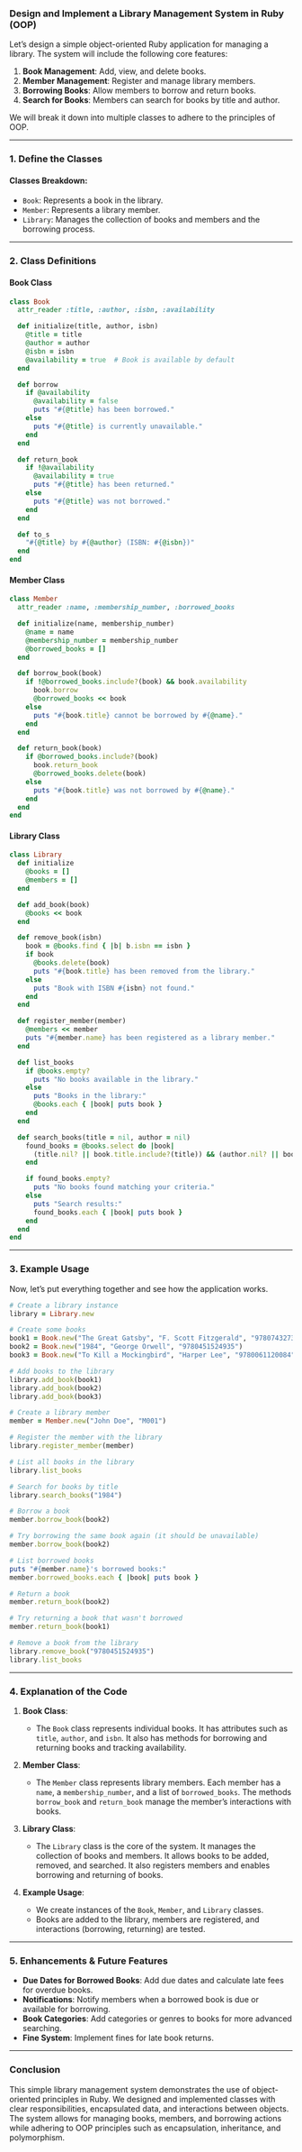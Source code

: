 ### **Design and Implement a Library Management System in Ruby (OOP)**

Let’s design a simple object-oriented Ruby application for managing a library. The system will include the following core features:
1. **Book Management**: Add, view, and delete books.
2. **Member Management**: Register and manage library members.
3. **Borrowing Books**: Allow members to borrow and return books.
4. **Search for Books**: Members can search for books by title and author.

We will break it down into multiple classes to adhere to the principles of OOP.

---

### **1. Define the Classes**

#### **Classes Breakdown**:
- `Book`: Represents a book in the library.
- `Member`: Represents a library member.
- `Library`: Manages the collection of books and members and the borrowing process.

---

### **2. Class Definitions**

#### **Book Class**

```ruby
class Book
  attr_reader :title, :author, :isbn, :availability

  def initialize(title, author, isbn)
    @title = title
    @author = author
    @isbn = isbn
    @availability = true  # Book is available by default
  end

  def borrow
    if @availability
      @availability = false
      puts "#{@title} has been borrowed."
    else
      puts "#{@title} is currently unavailable."
    end
  end

  def return_book
    if !@availability
      @availability = true
      puts "#{@title} has been returned."
    else
      puts "#{@title} was not borrowed."
    end
  end

  def to_s
    "#{@title} by #{@author} (ISBN: #{@isbn})"
  end
end
```

#### **Member Class**

```ruby
class Member
  attr_reader :name, :membership_number, :borrowed_books

  def initialize(name, membership_number)
    @name = name
    @membership_number = membership_number
    @borrowed_books = []
  end

  def borrow_book(book)
    if !@borrowed_books.include?(book) && book.availability
      book.borrow
      @borrowed_books << book
    else
      puts "#{book.title} cannot be borrowed by #{@name}."
    end
  end

  def return_book(book)
    if @borrowed_books.include?(book)
      book.return_book
      @borrowed_books.delete(book)
    else
      puts "#{book.title} was not borrowed by #{@name}."
    end
  end
end
```

#### **Library Class**

```ruby
class Library
  def initialize
    @books = []
    @members = []
  end

  def add_book(book)
    @books << book
  end

  def remove_book(isbn)
    book = @books.find { |b| b.isbn == isbn }
    if book
      @books.delete(book)
      puts "#{book.title} has been removed from the library."
    else
      puts "Book with ISBN #{isbn} not found."
    end
  end

  def register_member(member)
    @members << member
    puts "#{member.name} has been registered as a library member."
  end

  def list_books
    if @books.empty?
      puts "No books available in the library."
    else
      puts "Books in the library:"
      @books.each { |book| puts book }
    end
  end

  def search_books(title = nil, author = nil)
    found_books = @books.select do |book|
      (title.nil? || book.title.include?(title)) && (author.nil? || book.author.include?(author))
    end

    if found_books.empty?
      puts "No books found matching your criteria."
    else
      puts "Search results:"
      found_books.each { |book| puts book }
    end
  end
end
```

---

### **3. Example Usage**

Now, let’s put everything together and see how the application works.

```ruby
# Create a library instance
library = Library.new

# Create some books
book1 = Book.new("The Great Gatsby", "F. Scott Fitzgerald", "9780743273565")
book2 = Book.new("1984", "George Orwell", "9780451524935")
book3 = Book.new("To Kill a Mockingbird", "Harper Lee", "9780061120084")

# Add books to the library
library.add_book(book1)
library.add_book(book2)
library.add_book(book3)

# Create a library member
member = Member.new("John Doe", "M001")

# Register the member with the library
library.register_member(member)

# List all books in the library
library.list_books

# Search for books by title
library.search_books("1984")

# Borrow a book
member.borrow_book(book2)

# Try borrowing the same book again (it should be unavailable)
member.borrow_book(book2)

# List borrowed books
puts "#{member.name}'s borrowed books:"
member.borrowed_books.each { |book| puts book }

# Return a book
member.return_book(book2)

# Try returning a book that wasn't borrowed
member.return_book(book1)

# Remove a book from the library
library.remove_book("9780451524935")
library.list_books
```

---

### **4. Explanation of the Code**

1. **Book Class**:
   - The `Book` class represents individual books. It has attributes such as `title`, `author`, and `isbn`. It also has methods for borrowing and returning books and tracking availability.

2. **Member Class**:
   - The `Member` class represents library members. Each member has a `name`, a `membership_number`, and a list of `borrowed_books`. The methods `borrow_book` and `return_book` manage the member’s interactions with books.

3. **Library Class**:
   - The `Library` class is the core of the system. It manages the collection of books and members. It allows books to be added, removed, and searched. It also registers members and enables borrowing and returning of books.

4. **Example Usage**:
   - We create instances of the `Book`, `Member`, and `Library` classes.
   - Books are added to the library, members are registered, and interactions (borrowing, returning) are tested.

---

### **5. Enhancements & Future Features**

- **Due Dates for Borrowed Books**: Add due dates and calculate late fees for overdue books.
- **Notifications**: Notify members when a borrowed book is due or available for borrowing.
- **Book Categories**: Add categories or genres to books for more advanced searching.
- **Fine System**: Implement fines for late book returns.

---

### **Conclusion**

This simple library management system demonstrates the use of object-oriented principles in Ruby. We designed and implemented classes with clear responsibilities, encapsulated data, and interactions between objects. The system allows for managing books, members, and borrowing actions while adhering to OOP principles such as encapsulation, inheritance, and polymorphism.
